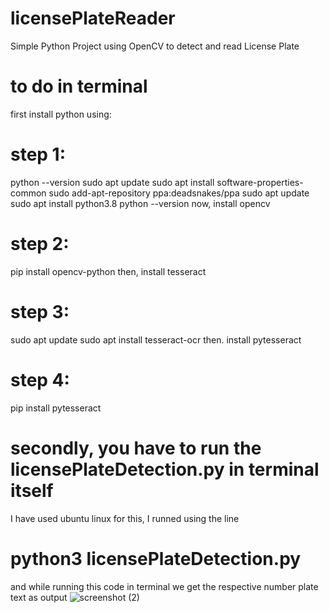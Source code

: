 # licensePlateReader
Simple Python Project using OpenCV to detect and read License Plate
# to do in terminal
first install python using:
# step 1:
python --version
sudo apt update
sudo apt install software-properties-common
sudo add-apt-repository ppa:deadsnakes/ppa
sudo apt update
sudo apt install python3.8
python --version
now, install opencv
# step 2:
pip install opencv-python
then, install tesseract
# step 3:
sudo apt update
sudo apt install tesseract-ocr
then. install pytesseract
# step 4:
pip install pytesseract
# secondly, you have to run the licensePlateDetection.py in terminal itself
I have used ubuntu linux for this, I runned using the line
# python3 licensePlateDetection.py
and while running this code in terminal we get
the respective number plate text as output
![screenshot (2)](https://user-images.githubusercontent.com/89440905/139531928-4c4d064a-7edc-4d72-8852-d6d48eb1760c.png)


